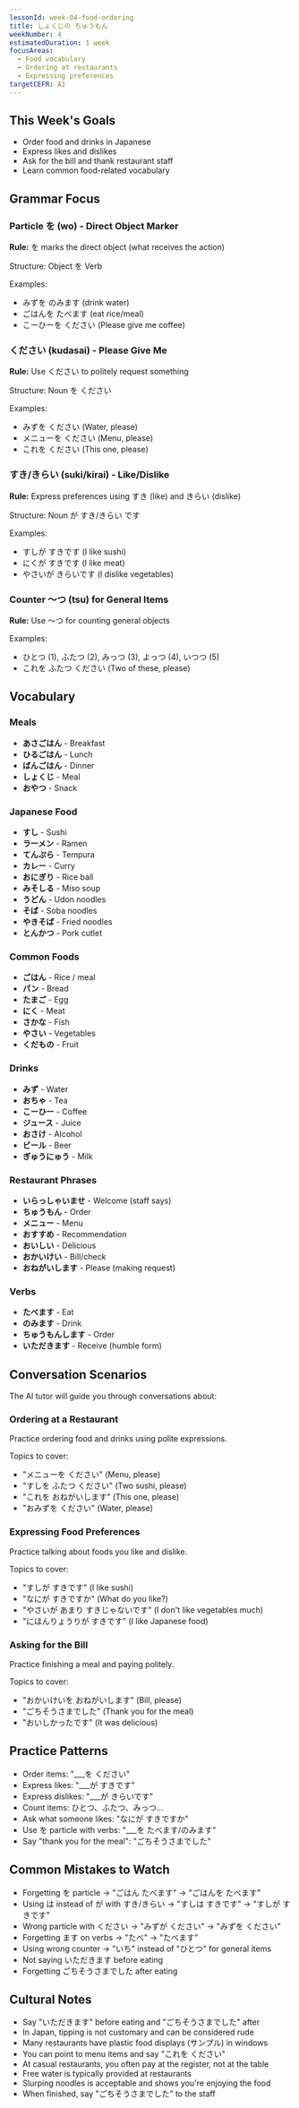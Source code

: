 ```yaml
---
lessonId: week-04-food-ordering
title: しょくじの ちゅうもん
weekNumber: 4
estimatedDuration: 1 week
focusAreas:
  - Food vocabulary
  - Ordering at restaurants
  - Expressing preferences
targetCEFR: A1
---
```


## This Week's Goals

- Order food and drinks in Japanese
- Express likes and dislikes
- Ask for the bill and thank restaurant staff
- Learn common food-related vocabulary

## Grammar Focus

### Particle を (wo) - Direct Object Marker

**Rule:** を marks the direct object (what receives the action)

Structure: Object を Verb

Examples:
- みずを のみます (drink water)
- ごはんを たべます (eat rice/meal)
- こーひーを ください (Please give me coffee)

### ください (kudasai) - Please Give Me

**Rule:** Use ください to politely request something

Structure: Noun を ください

Examples:
- みずを ください (Water, please)
- メニューを ください (Menu, please)
- これを ください (This one, please)

### すき/きらい (suki/kirai) - Like/Dislike

**Rule:** Express preferences using すき (like) and きらい (dislike)

Structure: Noun が すき/きらい です

Examples:
- すしが すきです (I like sushi)
- にくが すきです (I like meat)
- やさいが きらいです (I dislike vegetables)

### Counter ～つ (tsu) for General Items

**Rule:** Use ～つ for counting general objects

Examples:
- ひとつ (1), ふたつ (2), みっつ (3), よっつ (4), いつつ (5)
- これを ふたつ ください (Two of these, please)

## Vocabulary

### Meals
- **あさごはん** - Breakfast
- **ひるごはん** - Lunch
- **ばんごはん** - Dinner
- **しょくじ** - Meal
- **おやつ** - Snack

### Japanese Food
- **すし** - Sushi
- **ラーメン** - Ramen
- **てんぷら** - Tempura
- **カレー** - Curry
- **おにぎり** - Rice ball
- **みそしる** - Miso soup
- **うどん** - Udon noodles
- **そば** - Soba noodles
- **やきそば** - Fried noodles
- **とんかつ** - Pork cutlet

### Common Foods
- **ごはん** - Rice / meal
- **パン** - Bread
- **たまご** - Egg
- **にく** - Meat
- **さかな** - Fish
- **やさい** - Vegetables
- **くだもの** - Fruit

### Drinks
- **みず** - Water
- **おちゃ** - Tea
- **こーひー** - Coffee
- **ジュース** - Juice
- **おさけ** - Alcohol
- **ビール** - Beer
- **ぎゅうにゅう** - Milk

### Restaurant Phrases
- **いらっしゃいませ** - Welcome (staff says)
- **ちゅうもん** - Order
- **メニュー** - Menu
- **おすすめ** - Recommendation
- **おいしい** - Delicious
- **おかいけい** - Bill/check
- **おねがいします** - Please (making request)

### Verbs
- **たべます** - Eat
- **のみます** - Drink
- **ちゅうもんします** - Order
- **いただきます** - Receive (humble form)

## Conversation Scenarios

The AI tutor will guide you through conversations about:

### Ordering at a Restaurant

Practice ordering food and drinks using polite expressions.

Topics to cover:
- "メニューを ください" (Menu, please)
- "すしを ふたつ ください" (Two sushi, please)
- "これを おねがいします" (This one, please)
- "おみずを ください" (Water, please)

### Expressing Food Preferences

Practice talking about foods you like and dislike.

Topics to cover:
- "すしが すきです" (I like sushi)
- "なにが すきですか" (What do you like?)
- "やさいが あまり すきじゃないです" (I don't like vegetables much)
- "にほんりょうりが すきです" (I like Japanese food)

### Asking for the Bill

Practice finishing a meal and paying politely.

Topics to cover:
- "おかいけいを おねがいします" (Bill, please)
- "ごちそうさまでした" (Thank you for the meal)
- "おいしかったです" (It was delicious)

## Practice Patterns

- Order items: "___を ください"
- Express likes: "___が すきです"
- Express dislikes: "___が きらいです"
- Count items: ひとつ、ふたつ、みっつ...
- Ask what someone likes: "なにが すきですか"
- Use を particle with verbs: "___を たべます/のみます"
- Say "thank you for the meal": "ごちそうさまでした"

## Common Mistakes to Watch

- Forgetting を particle → "ごはん たべます" → "ごはんを たべます"
- Using は instead of が with すき/きらい → "すしは すきです" → "すしが すきです"
- Wrong particle with ください → "みずが ください" → "みずを ください"
- Forgetting ます on verbs → "たべ" → "たべます"
- Using wrong counter → "いち" instead of "ひとつ" for general items
- Not saying いただきます before eating
- Forgetting ごちそうさまでした after eating

## Cultural Notes

- Say "いただきます" before eating and "ごちそうさまでした" after
- In Japan, tipping is not customary and can be considered rude
- Many restaurants have plastic food displays (サンプル) in windows
- You can point to menu items and say "これを ください"
- At casual restaurants, you often pay at the register, not at the table
- Free water is typically provided at restaurants
- Slurping noodles is acceptable and shows you're enjoying the food
- When finished, say "ごちそうさまでした" to the staff
